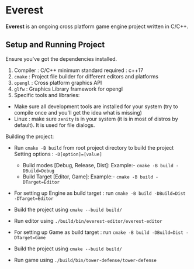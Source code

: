 # Everest

__Everest__ is an ongoing cross platform game engine project written in C/C++.


## Setup and Running Project


Ensure you've got the dependencies installed.
1. Compiler : C/C++ minimum standard required : c++17
2. `cmake`  : Project file builder for different editors and platforms
3. `opengl` : Cross platform graphics API
4. `glfw`   : Graphics Library framework for opengl
5. Specific tools and libraries:
  - Make sure all development tools are installed for your system (try to compile once and you'll get the idea what is missing)
  - Linux : make sure `zenity` is in your system (it is in most of distros by default). It is used for file dialogs.


Building the project:
- Run `cmake -B build` from root project directory to build the project
    Setting options : `-D[option]=[value]`
    - Build modes [Debug, Release, Dist]: Example:- `cmake -B build -DBuild=Debug`
    - Build Target [Editor, Game]: Example:-  `cmake -B build -DTarget=Editor`

- For setting up Engine as build target : run `cmake -B build -DBuild=Dist -DTarget=Editor`
- Build the project using `cmake --build build/`
- Run editor using `./build/bin/everest-editor/everest-editor`

- For setting up Game as build target   : run `cmake -B build -DBuild=Dist -DTarget=Game`
- Build the project using `cmake --build build/`
- Run game using `./build/bin/tower-defense/tower-defense`

